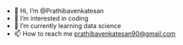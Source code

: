 - 👋 Hi, I’m @Prathibavenkatesan
- 👀 I’m interested in coding
- 🌱 I’m currently learning data science
- 📫 How to reach me prathibavenkatesan90@gmail.com

